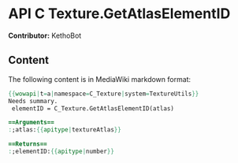 # API C Texture.GetAtlasElementID

**Contributor:** KethoBot

## Content

The following content is in MediaWiki markdown format:

```mediawiki
{{wowapi|t=a|namespace=C_Texture|system=TextureUtils}}
Needs summary.
 elementID = C_Texture.GetAtlasElementID(atlas)

==Arguments==
:;atlas:{{apitype|textureAtlas}}

==Returns==
:;elementID:{{apitype|number}}
```